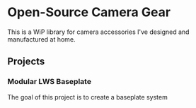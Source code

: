 # Open-Source Camera Gear
This is a WiP library for camera accessories I've designed and manufactured at home.
## Projects
### Modular LWS Baseplate
The goal of this project is to create a baseplate system

